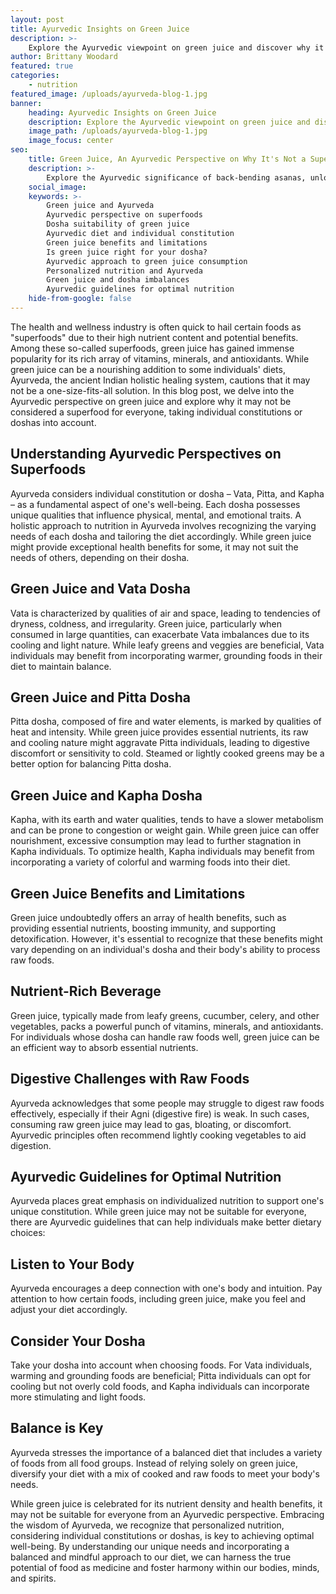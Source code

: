 ```yaml
---
layout: post
title: Ayurvedic Insights on Green Juice
description: >-
    Explore the Ayurvedic viewpoint on green juice and discover why it may not be suitable for everyone's constitution and well-being.
author: Brittany Woodard
featured: true
categories:
    - nutrition
featured_image: /uploads/ayurveda-blog-1.jpg
banner:
    heading: Ayurvedic Insights on Green Juice
    description: Explore the Ayurvedic viewpoint on green juice and discover why it may not be suitable for everyone's constitution and well-being.
    image_path: /uploads/ayurveda-blog-1.jpg
    image_focus: center
seo:
    title: Green Juice, An Ayurvedic Perspective on Why It's Not a Superfood for Everyone
    description: >-
        Explore the Ayurvedic significance of back-bending asanas, unlocking vitality and spinal health through yoga's ancient wisdom.
    social_image:
    keywords: >-
        Green juice and Ayurveda
        Ayurvedic perspective on superfoods
        Dosha suitability of green juice
        Ayurvedic diet and individual constitution
        Green juice benefits and limitations
        Is green juice right for your dosha?
        Ayurvedic approach to green juice consumption
        Personalized nutrition and Ayurveda
        Green juice and dosha imbalances
        Ayurvedic guidelines for optimal nutrition
    hide-from-google: false
---
```


The health and wellness industry is often quick to hail certain foods as "superfoods" due to their high nutrient content and potential benefits. Among these so-called superfoods, green juice has gained immense popularity for its rich array of vitamins, minerals, and antioxidants. While green juice can be a nourishing addition to some individuals' diets, Ayurveda, the ancient Indian holistic healing system, cautions that it may not be a one-size-fits-all solution. In this blog post, we delve into the Ayurvedic perspective on green juice and explore why it may not be considered a superfood for everyone, taking individual constitutions or doshas into account.

## Understanding Ayurvedic Perspectives on Superfoods

Ayurveda considers individual constitution or dosha – Vata, Pitta, and Kapha – as a fundamental aspect of one's well-being. Each dosha possesses unique qualities that influence physical, mental, and emotional traits. A holistic approach to nutrition in Ayurveda involves recognizing the varying needs of each dosha and tailoring the diet accordingly. While green juice might provide exceptional health benefits for some, it may not suit the needs of others, depending on their dosha.

## Green Juice and Vata Dosha

Vata is characterized by qualities of air and space, leading to tendencies of dryness, coldness, and irregularity. Green juice, particularly when consumed in large quantities, can exacerbate Vata imbalances due to its cooling and light nature. While leafy greens and veggies are beneficial, Vata individuals may benefit from incorporating warmer, grounding foods in their diet to maintain balance.

## Green Juice and Pitta Dosha

Pitta dosha, composed of fire and water elements, is marked by qualities of heat and intensity. While green juice provides essential nutrients, its raw and cooling nature might aggravate Pitta individuals, leading to digestive discomfort or sensitivity to cold. Steamed or lightly cooked greens may be a better option for balancing Pitta dosha.

## Green Juice and Kapha Dosha

Kapha, with its earth and water qualities, tends to have a slower metabolism and can be prone to congestion or weight gain. While green juice can offer nourishment, excessive consumption may lead to further stagnation in Kapha individuals. To optimize health, Kapha individuals may benefit from incorporating a variety of colorful and warming foods into their diet.

## Green Juice Benefits and Limitations

Green juice undoubtedly offers an array of health benefits, such as providing essential nutrients, boosting immunity, and supporting detoxification. However, it's essential to recognize that these benefits might vary depending on an individual's dosha and their body's ability to process raw foods.

## Nutrient-Rich Beverage

Green juice, typically made from leafy greens, cucumber, celery, and other vegetables, packs a powerful punch of vitamins, minerals, and antioxidants. For individuals whose dosha can handle raw foods well, green juice can be an efficient way to absorb essential nutrients.

## Digestive Challenges with Raw Foods

Ayurveda acknowledges that some people may struggle to digest raw foods effectively, especially if their Agni (digestive fire) is weak. In such cases, consuming raw green juice may lead to gas, bloating, or discomfort. Ayurvedic principles often recommend lightly cooking vegetables to aid digestion.

## Ayurvedic Guidelines for Optimal Nutrition

Ayurveda places great emphasis on individualized nutrition to support one's unique constitution. While green juice may not be suitable for everyone, there are Ayurvedic guidelines that can help individuals make better dietary choices:

## Listen to Your Body

Ayurveda encourages a deep connection with one's body and intuition. Pay attention to how certain foods, including green juice, make you feel and adjust your diet accordingly.

## Consider Your Dosha

Take your dosha into account when choosing foods. For Vata individuals, warming and grounding foods are beneficial; Pitta individuals can opt for cooling but not overly cold foods, and Kapha individuals can incorporate more stimulating and light foods.

## Balance is Key

Ayurveda stresses the importance of a balanced diet that includes a variety of foods from all food groups. Instead of relying solely on green juice, diversify your diet with a mix of cooked and raw foods to meet your body's needs.

While green juice is celebrated for its nutrient density and health benefits, it may not be suitable for everyone from an Ayurvedic perspective. Embracing the wisdom of Ayurveda, we recognize that personalized nutrition, considering individual constitutions or doshas, is key to achieving optimal well-being. By understanding our unique needs and incorporating a balanced and mindful approach to our diet, we can harness the true potential of food as medicine and foster harmony within our bodies, minds, and spirits.